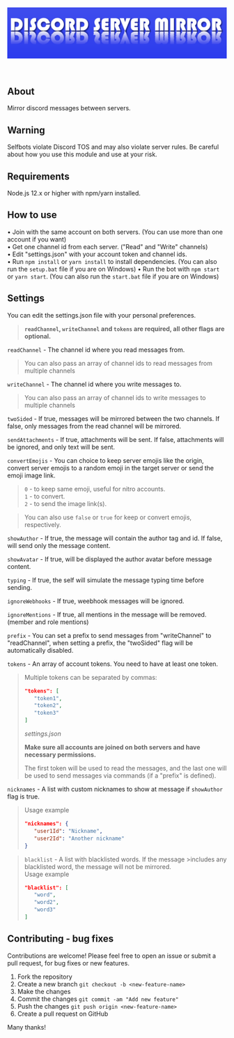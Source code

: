 <div align="center">
  <br />
  <p>
    <img src="./logo.png" width="800" alt="discord-server-mirror" />
  </p>
  <br />
</div>

## About
Mirror discord messages between servers.

## Warning
Selfbots violate Discord TOS and may also violate server rules. Be careful about how you use this module and use at your risk.

## Requirements
Node.js 12.x or higher with npm/yarn installed.

## How to use
• Join with the same account on both servers. (You can use more than one account if you want)  
• Get one channel id from each server. ("Read" and "Write" channels)  
• Edit "settings.json" with your account token and channel ids.  
• Run `npm install` or `yarn install` to install dependencies. (You can also run the `setup.bat` file if you are on Windows)
• Run the bot with `npm start` or `yarn start`. (You can also run the `start.bat` file if you are on Windows) 

## Settings
You can edit the settings.json file with your personal preferences.
> **`readChannel`, `writeChannel` and `tokens` are required, all other flags are optional.**

`readChannel` - The channel id where you read messages from.
> You can also pass an array of channel ids to read messages from multiple channels  

`writeChannel` - The channel id where you write messages to.  
> You can also pass an array of channel ids to write messages to multiple channels  

`twoSided` - If true, messages will be mirrored between the two channels. If false, only messages from the read channel will be mirrored.  

`sendAttachments` - If true, attachments will be sent. If false, attachments will be ignored, and only text will be sent.  

`convertEmojis` - You can choice to keep server emojis like the origin, convert server emojis to a random emoji in the target server or send the emoji image link.  
> `0` - to keep same emoji, useful for nitro accounts.   
> `1` - to convert.  
> `2` - to send the image link(s).  

> You can also use `false` or `true` for keep or convert emojis, respectively.  

`showAuthor` - If true, the message will contain the author tag and id. If false, will send only the message content.  

`showAvatar` - If true, will be displayed the author avatar before message content.  

`typing` - If true, the self will simulate the message typing time before sending.  

`ignoreWebhooks` - If true, weebhook messages will be ignored.  

`ignoreMentions` - If true, all mentions in the message will be removed. (member and role mentions)  

`prefix` - You can set a prefix to send messages from "writeChannel" to "readChannel", when setting a prefix, the "twoSided" flag will be automatically disabled.  

`tokens` - An array of account tokens. You need to have at least one token.  
> Multiple tokens can be separated by commas:
> ```json
>"tokens": [
>    "token1",
>    "token2",
>    "token3"
>]
> ```
> *settings.json*
> 
> **Make sure all accounts are joined on both servers and have necessary permissions.**  
> 
> The first token will be used to read the messages, and the last one will be used to send messages via commands (if a "prefix" is defined).  

`nicknames` - A list with custom nicknames to show at message if `showAuthor` flag is true.  
> Usage example
>```json
>"nicknames": {
>    "user1Id": "Nickname",
>    "user2Id": "Another nickname"
>}
>```

>`blacklist` - A list with blacklisted words. If the message >includes any blacklisted word, the message will not be mirrored.  
> Usage example
>```json
>"blacklist": [
>    "word",
>    "word2",
>    "word3"
>]
>```

## Contributing - bug fixes
Contributions are welcome! Please feel free to open an issue or submit a pull request, for bug fixes or new features.

1. Fork the repository
2. Create a new branch `git checkout -b <new-feature-name>`
3. Make the changes
4. Commit the changes `git commit -am "Add new feature"`
5. Push the changes `git push origin <new-feature-name>`
6. Create a pull request on GitHub

Many thanks!
